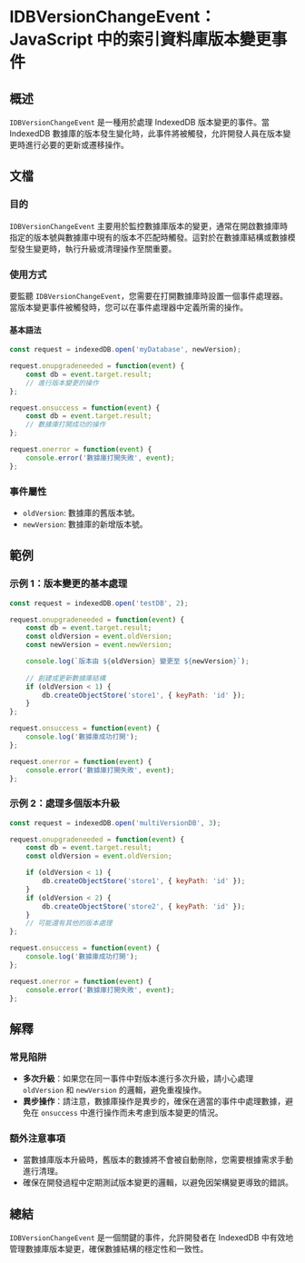 <!--
Meta Description: # IDBVersionChangeEvent：JavaScript 中的索引資料庫版本變更事件 ## 概述 `IDBVersionChangeEvent` 是一種用於處理 IndexedDB 版本變更的事件。當 IndexedDB 數據庫的版本發生變化時，此事件將被觸發，允許開發人員在版本變更時進...
Meta Keywords: event, request, const, oldversion, function
-->

# IDBVersionChangeEvent：JavaScript 中的索引資料庫版本變更事件

## 概述
`IDBVersionChangeEvent` 是一種用於處理 IndexedDB 版本變更的事件。當 IndexedDB 數據庫的版本發生變化時，此事件將被觸發，允許開發人員在版本變更時進行必要的更新或遷移操作。

## 文檔
### 目的
`IDBVersionChangeEvent` 主要用於監控數據庫版本的變更，通常在開啟數據庫時指定的版本號與數據庫中現有的版本不匹配時觸發。這對於在數據庫結構或數據模型發生變更時，執行升級或清理操作至關重要。

### 使用方式
要監聽 `IDBVersionChangeEvent`，您需要在打開數據庫時設置一個事件處理器。當版本變更事件被觸發時，您可以在事件處理器中定義所需的操作。

#### 基本語法
```javascript
const request = indexedDB.open('myDatabase', newVersion);

request.onupgradeneeded = function(event) {
    const db = event.target.result;
    // 進行版本變更的操作
};

request.onsuccess = function(event) {
    const db = event.target.result;
    // 數據庫打開成功的操作
};

request.onerror = function(event) {
    console.error('數據庫打開失敗', event);
};
```

### 事件屬性
- `oldVersion`: 數據庫的舊版本號。
- `newVersion`: 數據庫的新增版本號。

## 範例
### 示例 1：版本變更的基本處理
```javascript
const request = indexedDB.open('testDB', 2);

request.onupgradeneeded = function(event) {
    const db = event.target.result;
    const oldVersion = event.oldVersion;
    const newVersion = event.newVersion;

    console.log(`版本由 ${oldVersion} 變更至 ${newVersion}`);
    
    // 創建或更新數據庫結構
    if (oldVersion < 1) {
        db.createObjectStore('store1', { keyPath: 'id' });
    }
};

request.onsuccess = function(event) {
    console.log('數據庫成功打開');
};

request.onerror = function(event) {
    console.error('數據庫打開失敗', event);
};
```

### 示例 2：處理多個版本升級
```javascript
const request = indexedDB.open('multiVersionDB', 3);

request.onupgradeneeded = function(event) {
    const db = event.target.result;
    const oldVersion = event.oldVersion;

    if (oldVersion < 1) {
        db.createObjectStore('store1', { keyPath: 'id' });
    }
    if (oldVersion < 2) {
        db.createObjectStore('store2', { keyPath: 'id' });
    }
    // 可能還有其他的版本處理
};

request.onsuccess = function(event) {
    console.log('數據庫成功打開');
};

request.onerror = function(event) {
    console.error('數據庫打開失敗', event);
};
```

## 解釋
### 常見陷阱
- **多次升級**：如果您在同一事件中對版本進行多次升級，請小心處理 `oldVersion` 和 `newVersion` 的邏輯，避免重複操作。
- **異步操作**：請注意，數據庫操作是異步的，確保在適當的事件中處理數據，避免在 `onsuccess` 中進行操作而未考慮到版本變更的情況。

### 額外注意事項
- 當數據庫版本升級時，舊版本的數據將不會被自動刪除，您需要根據需求手動進行清理。
- 確保在開發過程中定期測試版本變更的邏輯，以避免因架構變更導致的錯誤。

## 總結
`IDBVersionChangeEvent` 是一個關鍵的事件，允許開發者在 IndexedDB 中有效地管理數據庫版本變更，確保數據結構的穩定性和一致性。